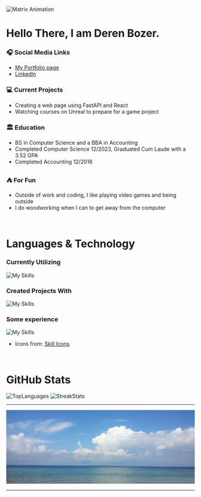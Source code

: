 <!--
![Junior Developer](https://raw.githubusercontent.com/DerenB/DerenB/main/Banner_Picture.jpg)
-->

![Matrix Animation](https://raw.githubusercontent.com/DerenB/DerenB/main/MatrixRectangleRegular.gif)

# Hello There, I am Deren Bozer.

### :headphones: Social Media Links

- [My Portfolio page](https://portfolio-dab.vercel.app/)
- [LinkedIn](https://www.linkedin.com/in/deren-bozer/)

### :computer: Current Projects

- Creating a web page using FastAPI and React
- Watching courses on Unreal to prepare for a game project

### :classical_building: Education

- BS in Computer Science and a BBA in Accounting
- Completed Computer Science 12/2023, Graduated Cum Laude with a 3.52 GPA
- Completed Accounting 12/2016 

### :tent: For Fun

- Outside of work and coding, I like playing video games and being outside
- I do woodworking when I can to get away from the computer

<br>

# Languages & Technology 

### Currently Utilizing

![My Skills](https://skillicons.dev/icons?i=py,fastapi,react,js&perline=6)

### Created Projects With

![My Skills](https://skillicons.dev/icons?i=flask,cs,dotnet,swift,figma,java,php,mysql,mongodb,tailwind,bootstrap,vscode&perline=6)

### Some experience

![My Skills](https://skillicons.dev/icons?i=docker,django,cpp,c,sqlite,unity&perline=6)

- Icons from: [Skill Icons](https://skillicons.dev)

<br>

# GitHub Stats

<img alt="TopLanguages" width="500px" src="https://github-readme-stats.vercel.app/api/top-langs/?username=DerenB&layout=compact&langs_count=8"/>
<img alt="StreakStats" width="500px" src="https://github-readme-streak-stats.herokuapp.com/?user=DerenB"/>

---
![web Developer](https://raw.githubusercontent.com/DerenB/DerenB/main/Banner_Picture.jpg)

---
